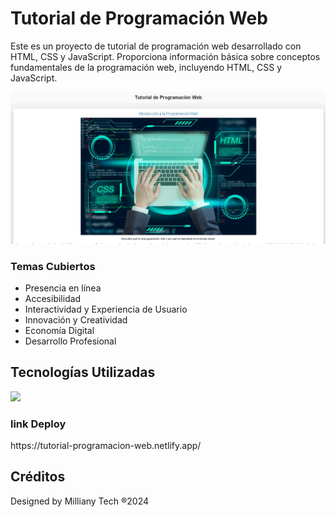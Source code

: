# Tutorial de Programación Web

Este es un proyecto de tutorial de programación web desarrollado con HTML, CSS y JavaScript. Proporciona información básica sobre conceptos fundamentales de la programación web, incluyendo HTML, CSS y JavaScript.

![Preview 1](preview1.jpg)

### Temas Cubiertos

- Presencia en línea
- Accesibilidad
- Interactividad y Experiencia de Usuario
- Innovación y Creatividad
- Economía Digital
- Desarrollo Profesional

## Tecnologías Utilizadas
<img src="https://skillicons.dev/icons?i=vscode,html,css,bootstrap" /> <br/>

<h3>link Deploy</h3>
https://tutorial-programacion-web.netlify.app/

## Créditos
Designed by Milliany Tech ®2024